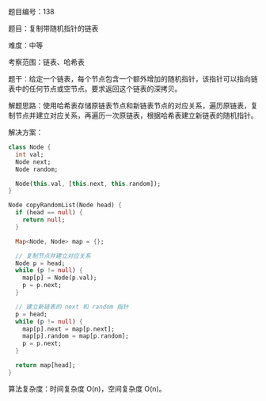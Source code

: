 题目编号：138

题目：复制带随机指针的链表

难度：中等

考察范围：链表、哈希表

题干：给定一个链表，每个节点包含一个额外增加的随机指针，该指针可以指向链表中的任何节点或空节点。要求返回这个链表的深拷贝。

解题思路：使用哈希表存储原链表节点和新链表节点的对应关系，遍历原链表，复制节点并建立对应关系，再遍历一次原链表，根据哈希表建立新链表的随机指针。

解决方案：

```dart
class Node {
  int val;
  Node next;
  Node random;

  Node(this.val, [this.next, this.random]);
}

Node copyRandomList(Node head) {
  if (head == null) {
    return null;
  }

  Map<Node, Node> map = {};

  // 复制节点并建立对应关系
  Node p = head;
  while (p != null) {
    map[p] = Node(p.val);
    p = p.next;
  }

  // 建立新链表的 next 和 random 指针
  p = head;
  while (p != null) {
    map[p].next = map[p.next];
    map[p].random = map[p.random];
    p = p.next;
  }

  return map[head];
}
```

算法复杂度：时间复杂度 O(n)，空间复杂度 O(n)。